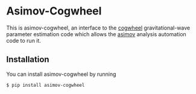 # Asimov-Cogwheel

This is asimov-cogwheel, an interface to the [cogwheel](https://cogwheel.readthedocs.io/) gravitational-wave parameter estimation code which allows the [asimov](https://asimov.docs.ligo.org/asimov/master/index.html) analysis automation code to run it.

## Installation

You can install asimov-cogwheel by running
```
$ pip install asimov-cogwheel
```
